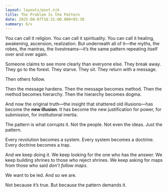 ```yaml
---
layout: layouts/post.njk
title: The Problem Is the Pattern
date: 2025-08-07T16:31:00.000+05:30
summary: 6/x
---
```

You can call it religion. You can call it spirituality. You can call it healing, awakening, ascension, realization. But underneath all of it—the myths, the robes, the mantras, the livestreams—it’s the same pattern repeating itself over and over again.

Someone claims to see more clearly than everyone else.
They break away. They go to the forest. They starve. They sit. They return with a message.

Then others follow.

Then the message hardens.
Then the message becomes method.
Then the method becomes hierarchy.
Then the hierarchy becomes dogma.

And now the original truth—the insight that shattered old illusions—has become the **new illusion**. It has become the new justification for power, for submission, for institutional inertia.

The pattern is what corrupts it. Not the people. Not even the ideas.
Just the pattern.

Every revolution becomes a system. Every system becomes a doctrine. Every doctrine becomes a trap.

And we keep doing it. We keep looking for the one who has the answer. We keep building shrines to those who reject shrines. We keep asking for maps from those who said *don’t follow maps*.

We want to be led. And so we are.

Not because it’s true.
But because the pattern demands it.
